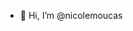 - 👋 Hi, I’m @nicolemoucas

<!---
nicolemoucas/nicolemoucas is a ✨ special ✨ repository because its `README.md` (this file) appears on your GitHub profile.
You can click the Preview link to take a look at your changes.

- 👀 I’m interested in videography, coding, music, food
- 🌱 I’m currently learning computer science
- 💞️ I’m looking to collaborate on ...
- 📫 How to reach me ...
--->
